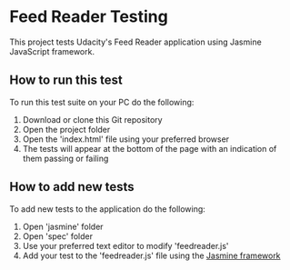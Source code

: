 # Feed Reader Testing
This project tests Udacity's Feed Reader application using Jasmine JavaScript framework.

## How to run this test
To run this test suite on your PC do the following:
1. Download or clone this Git repository
2. Open the project folder
3. Open the 'index.html' file using your preferred browser
4. The tests will appear at the bottom of the page with an indication of them passing or failing

## How to add new tests
To add new tests to the application do the following:
1. Open 'jasmine' folder
2. Open 'spec' folder
3. Use your preferred text editor to modify 'feedreader.js'
4. Add your test to the 'feedreader.js' file using the [Jasmine framework](https://jasmine.github.io/)
